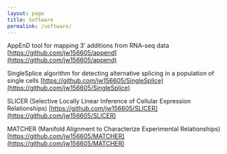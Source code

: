 ```yaml
---
layout: page
title: Software
permalink: /software/
---
```


AppEnD tool for mapping 3’ additions from RNA-seq data
[https://github.com/jw156605/append](https://github.com/jw156605/append)

SingleSplice algorithm for detecting alternative splicing in a population of single cells
[https://github.com/jw156605/SingleSplice](https://github.com/jw156605/SingleSplice)

SLICER (Selective Locally Linear Inference of Cellular Expression Relationships)
[https://github.com/jw156605/SLICER](https://github.com/jw156605/SLICER)

MATCHER (Manifold Alignment to Characterize Experimental Relationships)
[https://github.com/jw156605/MATCHER](https://github.com/jw156605/MATCHER)
